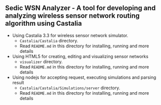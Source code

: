 
## Sedic WSN Analyzer - A tool for developing and analyzing wireless sensor network routing algorithm using Castalia

 
* Using Castalia 3.3 for wireless sensor network simulator.
  * `Castalia/Castalia` directory. 
  * Read `README.md` in this directory for installing, running and more details
* Using HTML5 for creating, editing and visualizing sensor networks
  * `visualizer` directory. 
  * Read `README.md` in this directory for installing, running and more details
* Using nodejs for accepting request, executing simulations and parsing result
  * `Castalia/Castalia/Simulations/server` directory. 
  * Read `README.md` in this directory for installing, running and more details
 


